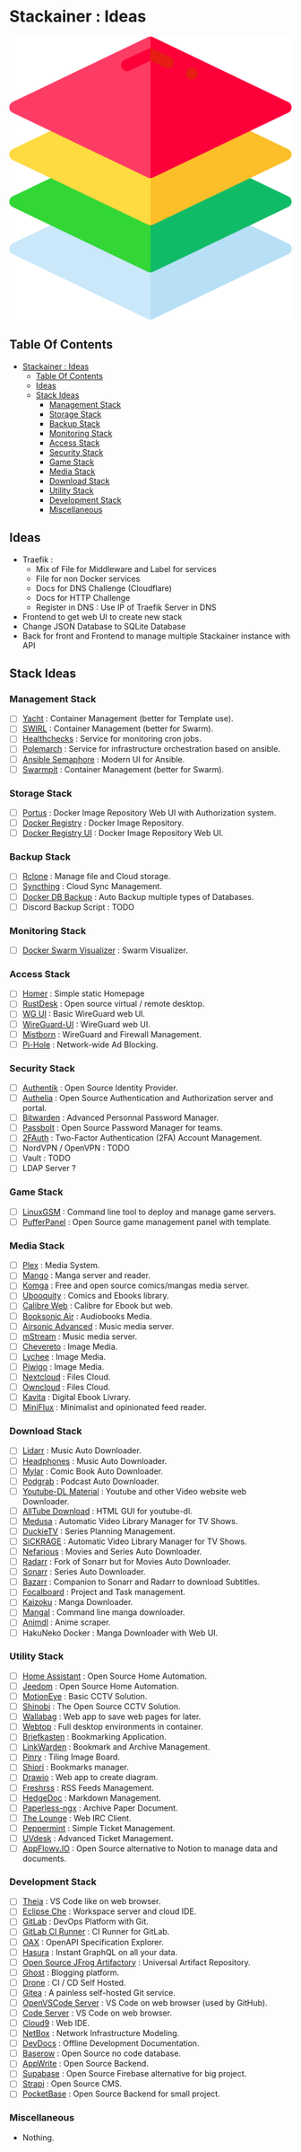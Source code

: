# Stackainer : Ideas

![Icon](../icon.png)

## Table Of Contents

- [Stackainer : Ideas](#stackainer--ideas)
  - [Table Of Contents](#table-of-contents)
  - [Ideas](#ideas)
  - [Stack Ideas](#stack-ideas)
    - [Management Stack](#management-stack)
    - [Storage Stack](#storage-stack)
    - [Backup Stack](#backup-stack)
    - [Monitoring Stack](#monitoring-stack)
    - [Access Stack](#access-stack)
    - [Security Stack](#security-stack)
    - [Game Stack](#game-stack)
    - [Media Stack](#media-stack)
    - [Download Stack](#download-stack)
    - [Utility Stack](#utility-stack)
    - [Development Stack](#development-stack)
    - [Miscellaneous](#miscellaneous)

## Ideas

- Traefik :
  - Mix of File for Middleware and Label for services
  - File for non Docker services
  - Docs for DNS Challenge (Cloudflare)
  - Docs for HTTP Challenge
  - Register in DNS : Use IP of Traefik Server in DNS
- Frontend to get web UI to create new stack
- Change JSON Database to SQLite Database
- Back for front and Frontend to manage multiple Stackainer instance with API

## Stack Ideas

### Management Stack

- [ ] [Yacht](https://github.com/SelfhostedPro/Yacht) : Container Management (better for Template use).
- [ ] [SWIRL](https://github.com/cuigh/swirl) : Container Management (better for Swarm).
- [ ] [Healthchecks](https://healthchecks.io/) : Service for monitoring cron jobs.
- [ ] [Polemarch](https://polemarch.org/) : Service for infrastructure orchestration based on ansible.
- [ ] [Ansible Semaphore](https://ansible-semaphore.com/) : Modern UI for Ansible.
- [ ] [Swarmpit](https://swarmpit.io/) : Container Management (better for Swarm).

### Storage Stack

- [ ] [Portus](https://github.com/SUSE/Portus) : Docker Image Repository Web UI with Authorization system.
- [ ] [Docker Registry](https://docs.docker.com/registry/) : Docker Image Repository.
- [ ] [Docker Registry UI](https://github.com/Joxit/docker-registry-ui) : Docker Image Repository Web UI.

### Backup Stack

- [ ] [Rclone](https://rclone.org/gui/) : Manage file and Cloud storage.
- [ ] [Syncthing](https://syncthing.net/) : Cloud Sync Management.
- [ ] [Docker DB Backup](https://github.com/tiredofit/docker-db-backup) : Auto Backup multiple types of Databases.
- [ ] Discord Backup Script : TODO

### Monitoring Stack

- [ ] [Docker Swarm Visualizer](https://github.com/dockersamples/docker-swarm-visualizer) : Swarm Visualizer.

### Access Stack

- [ ] [Homer](https://github.com/bastienwirtz/homer) : Simple static Homepage
- [ ] [RustDesk](https://rustdesk.com/server/) : Open source virtual / remote desktop.
- [ ] [WG UI](https://github.com/EmbarkStudios/wg-ui) : Basic WireGuard web UI.
- [ ] [WireGuard-UI](https://github.com/ngoduykhanh/wireguard-ui) : WireGuard web UI.
- [ ] [Mistborn](https://gitlab.com/cyber5k/mistborn) : WireGuard and Firewall Management.
- [ ] [Pi-Hole](https://pi-hole.net/) : Network-wide Ad Blocking.

### Security Stack

- [ ] [Authentik](https://goauthentik.io/) : Open Source Identity Provider.
- [ ] [Authelia](https://www.authelia.com/) : Open Source Authentication and Authorization server and portal.
- [ ] [Bitwarden](https://bitwarden.com/) : Advanced Personnal Password Manager.
- [ ] [Passbolt](https://www.passbolt.com/) : Open Source Password Manager for teams.
- [ ] [2FAuth](https://github.com/Bubka/2FAuth) : Two-Factor Authentication (2FA) Account Management.
- [ ] NordVPN / OpenVPN : TODO
- [ ] Vault : TODO
- [ ] LDAP Server ?

### Game Stack

- [ ] [LinuxGSM](https://linuxgsm.com/) : Command line tool to deploy and manage game servers.
- [ ] [PufferPanel](https://www.pufferpanel.com/) : Open Source game management panel with template.

### Media Stack

- [ ] [Plex](https://www.plex.tv/) : Media System.
- [ ] [Mango](https://github.com/getmango/Mango) : Manga server and reader.
- [ ] [Komga](https://komga.org/) : Free and open source comics/mangas media server.
- [ ] [Ubooquity](https://vaemendis.net/ubooquity/) : Comics and Ebooks library.
- [ ] [Calibre Web](https://github.com/janeczku/calibre-web) : Calibre for Ebook but web.
- [ ] [Booksonic Air](http://booksonic.org/) : Audiobooks Media.
- [ ] [Airsonic Advanced](https://github.com/airsonic-advanced/airsonic-advanced) : Music media server.
- [ ] [mStream](https://mstream.io/) : Music media server.
- [ ] [Chevereto](https://github.com/rodber/chevereto-free) : Image Media.
- [ ] [Lychee](https://lycheeorg.github.io/) : Image Media.
- [ ] [Piwigo](http://piwigo.org/) : Image Media.
- [ ] [Nextcloud](https://nextcloud.com/) : Files Cloud.
- [ ] [Owncloud](https://owncloud.com/) : Files Cloud.
- [ ] [Kavita](https://www.kavitareader.com/) : Digital Ebook Livrary.
- [ ] [MiniFlux](https://miniflux.app/) : Minimalist and opinionated feed reader.

### Download Stack

- [ ] [Lidarr](https://github.com/lidarr/lidarr) : Music Auto Downloader.
- [ ] [Headphones](https://github.com/rembo10/headphones) : Music Auto Downloader.
- [ ] [Mylar](https://github.com/mylar3/mylar3) : Comic Book Auto Downloader.
- [ ] [Podgrab](https://github.com/akhilrex/podgrab) : Podcast Auto Downloader.
- [ ] [Youtube-DL Material](https://github.com/Tzahi12345/YoutubeDL-Material) : Youtube and other Video website web Downloader.
- [ ] [AllTube Download](https://github.com/Rudloff/alltube) : HTML GUI for youtube-dl.
- [ ] [Medusa](https://pymedusa.com/) : Automatic Video Library Manager for TV Shows.
- [ ] [DuckieTV](https://github.com/SchizoDuckie/DuckieTV) : Series Planning Management.
- [ ] [SiCKRAGE](https://www.sickrage.ca/) : Automatic Video Library Manager for TV Shows.
- [ ] [Nefarious](https://github.com/lardbit/nefarious) : Movies and Series Auto Downloader.
- [ ] [Radarr](https://github.com/Radarr/Radarr) : Fork of Sonarr but for Movies Auto Downloader.
- [ ] [Sonarr](https://github.com/Sonarr/Sonarr) : Series Auto Downloader.
- [ ] [Bazarr](https://www.bazarr.media/) : Companion to Sonarr and Radarr to download Subtitles.
- [ ] [Focalboard](https://www.focalboard.com/) : Project and Task management.
- [ ] [Kaizoku](https://github.com/oae/kaizoku) : Manga Downloader.
- [ ] [Mangal](https://github.com/metafates/mangal) : Command line manga downloader.
- [ ] [Animdl](https://github.com/justfoolingaround/animdl) : Anime scraper.
- [ ] HakuNeko Docker : Manga Downloader with Web UI.

### Utility Stack

- [ ] [Home Assistant](https://www.home-assistant.io/) : Open Source Home Automation.
- [ ] [Jeedom](https://www.jeedom.com/fr/) : Open Source Home Automation.
- [ ] [MotionEye](https://github.com/motioneye-project/motioneye/tree/master) : Basic CCTV Solution.
- [ ] [Shinobi](https://shinobi.video/) : The Open Source CCTV Solution.
- [ ] [Wallabag](https://wallabag.org/en) : Web app to save web pages for later.
- [ ] [Webtop](https://docs.linuxserver.io/images/docker-webtop) : Full desktop environments in container.
- [ ] [Briefkasten](https://github.com/ndom91/briefkasten) : Bookmarking Application.
- [ ] [LinkWarden](https://github.com/Daniel31x13/link-warden) : Bookmark and Archive Management.
- [ ] [Pinry](https://docs.getpinry.com/) : Tiling Image Board.
- [ ] [Shiori](https://github.com/go-shiori/shiori) : Bookmarks manager.
- [ ] [Drawio](https://github.com/jgraph/drawio) : Web app to create diagram.
- [ ] [Freshrss](https://freshrss.org/) : RSS Feeds Management.
- [ ] [HedgeDoc](https://hedgedoc.org/) : Markdown Management.
- [ ] [Paperless-ngx](https://github.com/paperless-ngx/paperless-ngx) : Archive Paper Document.
- [ ] [The Lounge](https://thelounge.chat/) : Web IRC Client.
- [ ] [Peppermint](https://github.com/Peppermint-Lab/peppermint) : Simple Ticket Management.
- [ ] [UVdesk](https://www.uvdesk.com/en/) : Advanced Ticket Management.
- [ ] [AppFlowy.IO](https://appflowy.io/) : Open Source alternative to Notion to manage data and documents.

### Development Stack

- [ ] [Theia](https://github.com/eclipse-theia/theia) : VS Code like on web browser.
- [ ] [Eclipse Che](https://github.com/eclipse/che/) : Workspace server and cloud IDE.
- [ ] [GitLab](https://about.gitlab.com/) : DevOps Platform with Git.
- [ ] [GitLab CI Runner](https://docs.gitlab.com/runner/) : CI Runner for GitLab.
- [ ] [OAX](https://github.com/darosh/oax) : OpenAPI Specification Explorer.
- [ ] [Hasura](https://hasura.io/) : Instant GraphQL on all your data.
- [ ] [Open Source JFrog Artifactory](https://jfrog.com/community/open-source/) : Universal Artifact Repository.
- [ ] [Ghost](https://ghost.org/) : Blogging platform.
- [ ] [Drone](https://www.drone.io/) : CI / CD Self Hosted.
- [ ] [Gitea](https://gitea.io/en-us/) : A painless self-hosted Git service.
- [ ] [OpenVSCode Server](https://github.com/gitpod-io/openvscode-server) : VS Code on web browser (used by GitHub).
- [ ] [Code Server](https://github.com/coder/code-server) : VS Code on web browser.
- [ ] [Cloud9](https://github.com/c9/core) : Web IDE.
- [ ] [NetBox](https://github.com/netbox-community/netbox) : Network Infrastructure Modeling.
- [ ] [DevDocs](https://github.com/freeCodeCamp/devdocs) : Offline Development Documentation.
- [ ] [Baserow](https://baserow.io/) : Open Source no code database.
- [ ] [AppWrite](https://appwrite.io/) : Open Source Backend.
- [ ] [Supabase](https://supabase.com/) : Open Source Firebase alternative for big project.
- [ ] [Strapi](https://strapi.io/) : Open Source CMS.
- [ ] [PocketBase](https://pocketbase.io/) : Open Source Backend for small project.

### Miscellaneous

- Nothing.
